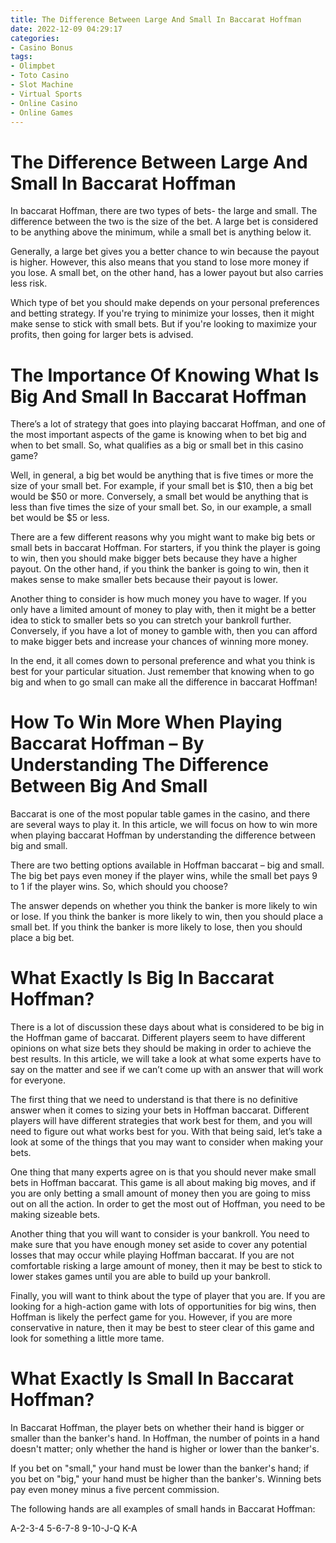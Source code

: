 ```yaml
---
title: The Difference Between Large And Small In Baccarat Hoffman 
date: 2022-12-09 04:29:17
categories:
- Casino Bonus
tags:
- Olimpbet
- Toto Casino
- Slot Machine
- Virtual Sports
- Online Casino
- Online Games
---
```



#  The Difference Between Large And Small In Baccarat Hoffman 

In baccarat Hoffman, there are two types of bets- the large and small. The difference between the two is the size of the bet. A large bet is considered to be anything above the minimum, while a small bet is anything below it.

Generally, a large bet gives you a better chance to win because the payout is higher. However, this also means that you stand to lose more money if you lose. A small bet, on the other hand, has a lower payout but also carries less risk.

Which type of bet you should make depends on your personal preferences and betting strategy. If you're trying to minimize your losses, then it might make sense to stick with small bets. But if you're looking to maximize your profits, then going for larger bets is advised.

#  The Importance Of Knowing What Is Big And Small In Baccarat Hoffman 

There’s a lot of strategy that goes into playing baccarat Hoffman, and one of the most important aspects of the game is knowing when to bet big and when to bet small. So, what qualifies as a big or small bet in this casino game?

Well, in general, a big bet would be anything that is five times or more the size of your small bet. For example, if your small bet is $10, then a big bet would be $50 or more. Conversely, a small bet would be anything that is less than five times the size of your small bet. So, in our example, a small bet would be $5 or less.

There are a few different reasons why you might want to make big bets or small bets in baccarat Hoffman. For starters, if you think the player is going to win, then you should make bigger bets because they have a higher payout. On the other hand, if you think the banker is going to win, then it makes sense to make smaller bets because their payout is lower.

Another thing to consider is how much money you have to wager. If you only have a limited amount of money to play with, then it might be a better idea to stick to smaller bets so you can stretch your bankroll further. Conversely, if you have a lot of money to gamble with, then you can afford to make bigger bets and increase your chances of winning more money.

In the end, it all comes down to personal preference and what you think is best for your particular situation. Just remember that knowing when to go big and when to go small can make all the difference in baccarat Hoffman!

#  How To Win More When Playing Baccarat Hoffman – By Understanding The Difference Between Big And Small 

Baccarat is one of the most popular table games in the casino, and there are several ways to play it. In this article, we will focus on how to win more when playing baccarat Hoffman by understanding the difference between big and small.

There are two betting options available in Hoffman baccarat – big and small. The big bet pays even money if the player wins, while the small bet pays 9 to 1 if the player wins. So, which should you choose?

The answer depends on whether you think the banker is more likely to win or lose. If you think the banker is more likely to win, then you should place a small bet. If you think the banker is more likely to lose, then you should place a big bet.

#  What Exactly Is Big In Baccarat Hoffman? 

There is a lot of discussion these days about what is considered to be big in the Hoffman game of baccarat. Different players seem to have different opinions on what size bets they should be making in order to achieve the best results. In this article, we will take a look at what some experts have to say on the matter and see if we can’t come up with an answer that will work for everyone.

The first thing that we need to understand is that there is no definitive answer when it comes to sizing your bets in Hoffman baccarat. Different players will have different strategies that work best for them, and you will need to figure out what works best for you. With that being said, let’s take a look at some of the things that you may want to consider when making your bets.

One thing that many experts agree on is that you should never make small bets in Hoffman baccarat. This game is all about making big moves, and if you are only betting a small amount of money then you are going to miss out on all the action. In order to get the most out of Hoffman, you need to be making sizeable bets.

Another thing that you will want to consider is your bankroll. You need to make sure that you have enough money set aside to cover any potential losses that may occur while playing Hoffman baccarat. If you are not comfortable risking a large amount of money, then it may be best to stick to lower stakes games until you are able to build up your bankroll.

Finally, you will want to think about the type of player that you are. If you are looking for a high-action game with lots of opportunities for big wins, then Hoffman is likely the perfect game for you. However, if you are more conservative in nature, then it may be best to steer clear of this game and look for something a little more tame.

#  What Exactly Is Small In Baccarat Hoffman?

In Baccarat Hoffman, the player bets on whether their hand is bigger or smaller than the banker's hand. In Hoffman, the number of points in a hand doesn't matter; only whether the hand is higher or lower than the banker's.

If you bet on "small," your hand must be lower than the banker's hand; if you bet on "big," your hand must be higher than the banker's. Winning bets pay even money minus a five percent commission.

The following hands are all examples of small hands in Baccarat Hoffman:

A-2-3-4
5-6-7-8
9-10-J-Q
K-A